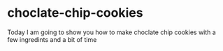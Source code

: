 # choclate-chip-cookies
Today I am going to show you how to make choclate chip cookies with a few ingredints and a bit of time
